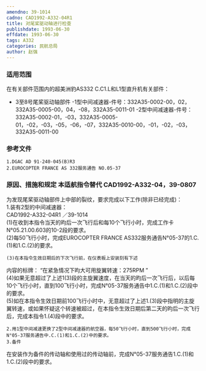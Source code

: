 ```yaml
---
amendno: 39-1014  
cadno: CAD1992-A332-04R1  
title: 对尾桨驱动轴进行检查  
publishdate: 1993-06-30  
effdate: 1993-06-30  
tags: A332  
categories: 民航总局  
author: 赵强  
---
```

  
### 适用范围  
在有关部件范围内的超美洲豹AS332 C.C1.L和L1型直升机有关部件：
- 3至8号尾桨驱动轴部件
-1型中间减速器-件号：332A35-0002-00，02，332A35-0005-00，04，-08，332A35-0011-01
-2型中间减速器-件号：332A35-0002-01，-03，332A35-0005-01，-02，-03，-05，-06，-07，332A35-0010-00，-01，-02，-03， 332A35-0011-00  
  
<!--more-->  
### 参考文件  
    1.DGAC AD 91-240-045(B)R3  
    2.EUROCOPTER FRANCE AS 332服务通告 NO.05-37  
  
### 原因、措施和规定 本适航指令替代 CAD1992-A332-04，39-0807  
为发现尾桨驱动轴部件上中部的裂纹，要求完成以下工作(除非已经完成)：  
    1.装有2型的中间减速器：  
       CAD1992-A332-04R1   ／39-1014  
    (1)在收到本指令当天的昀后一次飞行后和每10个飞行小时，完成工作卡N°05.21.00.603的10-2段的要求。  
    (2)每50飞行小时，完成EUROCOPTER FRANCE AS332服务通告N°05-37的1.C.(1)和1.C.(2)的要求。  
  
    (3)在本指令生效日期后的下次飞行前，在仪表板上安装刻有下述  
内容的标牌： “在紧急情况下昀大可用旋翼转速：275RPM ”  
    (4)如果无意超过了上述1(3)段的主旋翼速度，在当天的昀后一次飞行后，以后每10个飞行小时，直到100飞行小时，完成N°05-37服务通告中1.C.(1)和1.C.(2)段中的要求。  
    (5)如在本指令生效日期前100飞行小时中，无意超过了上述1.(3)段中指明的主旋翼转速，或如果怀疑这个转速被超过，在本指令生效日期后第二天的昀后一次飞行后，完成本指令1.(4)段中的要求。  
  
    2.用1型中间减速更换了2型中间减速器的航空器，每50飞行小时，直到500飞行小时，完成N°05-37服务通告中.C.(1)和1.C.(2)中的要求。  
    3.备件  
在安装作为备件的传动轴和使用过的传动轴前，完成N°05-37服务通告1.C.(1)和1.C.(2)段中的要求。  
